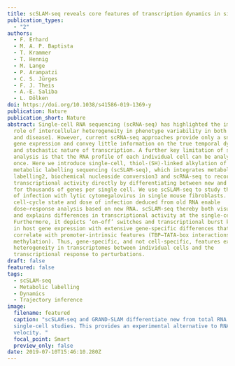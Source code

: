 ```yaml
---
title: scSLAM-seq reveals core features of transcription dynamics in single cells
publication_types:
  - "2"
authors:
  - F. Erhard
  - M. A. P. Baptista
  - T. Krammer
  - T. Hennig
  - M. Lange
  - P. Arampatzi
  - C. S. Jürges
  - F. J. Theis
  - A.-E. Saliba
  - L. Dölken
doi: https://doi.org/10.1038/s41586-019-1369-y
publication: Nature
publication_short: Nature
abstract: Single-cell RNA sequencing (scRNA-seq) has highlighted the important
  role of intercellular heterogeneity in phenotype variability in both health
  and disease1. However, current scRNA-seq approaches provide only a snapshot of
  gene expression and convey little information on the true temporal dynamics
  and stochastic nature of transcription. A further key limitation of scRNA-seq
  analysis is that the RNA profile of each individual cell can be analysed only
  once. Here we introduce single-cell, thiol-(SH)-linked alkylation of RNA for
  metabolic labelling sequencing (scSLAM-seq), which integrates metabolic RNA
  labelling2, biochemical nucleoside conversion3 and scRNA-seq to record
  transcriptional activity directly by differentiating between new and old RNA
  for thousands of genes per single cell. We use scSLAM-seq to study the onset
  of infection with lytic cytomegalovirus in single mouse fibroblasts. The
  cell-cycle state and dose of infection deduced from old RNA enable
  dose–response analysis based on new RNA. scSLAM-seq thereby both visualizes
  and explains differences in transcriptional activity at the single-cell level.
  Furthermore, it depicts ‘on–off’ switches and transcriptional burst kinetics
  in host gene expression with extensive gene-specific differences that
  correlate with promoter-intrinsic features (TBP–TATA-box interactions and DNA
  methylation). Thus, gene-specific, and not cell-specific, features explain the
  heterogeneity in transcriptomes between individual cells and the
  transcriptional response to perturbations.
draft: false
featured: false
tags:
  - scSLAM-seq
  - Metabolic labelling
  - Dynamics
  - Trajectory inference
image:
  filename: featured
  caption: "scSLAM-seq and GRAND-SLAM differentiate new from total RNA in
  single-cell studies. This provides an experimental alternative to RNA
  velocity. "
  focal_point: Smart
  preview_only: false
date: 2019-07-10T15:46:10.280Z
---
```

